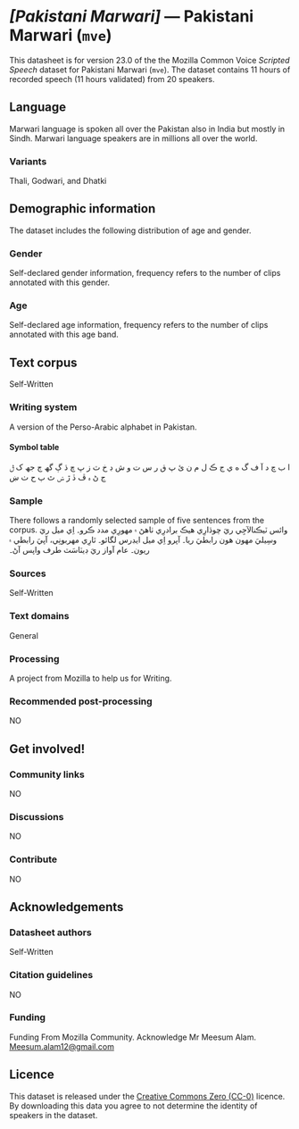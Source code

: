# *[Pakistani Marwari]* &mdash; Pakistani Marwari (`mve`)
This datasheet is for version 23.0 of the the Mozilla Common Voice *Scripted Speech* dataset 
for Pakistani Marwari (`mve`). The dataset contains 11 hours of recorded
speech (11 hours validated) from 20 speakers.

## Language
<!-- {{LANGUAGE_DESCRIPTION}} -->
<!-- Provide a brief (1-2 paragraph) description of your language -->

Marwari language is spoken all over the Pakistan also in India but mostly in Sindh. Marwari language speakers are in millions all over the world.

### Variants
<!-- {{VARIANT_DESCRIPTION}} -->
<!-- @ OPTIONAL @ -->
<!-- Describe the variants (MCV variants) of your language -->

Thali, Godwari, and Dhatki

## Demographic information
<!-- You can get a lot of the information in this section from https://analyzer.cv-toolbox.web.tr/browse -->
The dataset includes the following distribution of age and gender.

### Gender
<!-- {{GENDER_TABLE}} -->
<!-- @ AUTOMATICALLY GENERATED @ -->
<!-- | Gender | Frequency |
|--------|-----------|
| male, masculine | ? |
| undeclared | ? |
| female, feminine | ? | -->
Self-declared gender information, frequency refers to the number of clips annotated with this gender.

### Age
<!-- {{AGE_TABLE}} -->
<!-- @ AUTOMATICALLY GENERATED @ -->
<!-- | Age band | Frequency |
|----------|-----------|
| teens | ? |
| twenties | ? |
| thirties | ? |
| fourties | ? |
| fifties | ? |
   ...if other age ranges are present in your data, add rows... -->
Self-declared age information, frequency refers to the number of clips annotated with this age band.

## Text corpus
<!-- {{TEXT_CORPUS_DESCRIPTION}} -->
<!-- @ OPTIONAL @ -->
<!-- An overview of the text corpus, with information such as average length (in characters and words) of validated sentences. -->

Self-Written 

### Writing system
<!-- {{WRITING_SYSTEM_DESCRIPTION}} -->
<!-- @ OPTIONAL @ -->
<!-- A description of the writing system (or writing systems) used in the text corpus -->

 A version of the Perso-Arabic alphabet in Pakistan.

#### Symbol table
<!-- {{ALPHABET_TABLE}} -->
<!-- @ OPTIONAL @ -->
<!-- If the writing system is alphabetic, you can include the valid alphabet here -->

ا ب چ د آ ف گ ه ي ج ڪ ل م ن ئ پ ق ر س ت و ش ڊ خ ٽ ز ڀ ڇ ڌ ڳ گھ ڄ جھ ک ݪ ڃ ڻ ہ ڦ ڏ ڙ ݾ ٿ ٻ ح ٺ ښ

### Sample
<!-- {{SENTENCES_SAMPLE}} -->
There follows a randomly selected sample of five sentences from the corpus.
وائس ٽيڪنالآجِي ريَ چوڌارِي ھيڪ برادرِي ٺاھڻ ۾ مھورِي مدد ڪرو۔  اِي ميل ريَ وسِيليَ مھون ھون رابطيَ ريا۔ آپرو اِي ميل ايڊرس لگائو۔ ٿارِي مهربونِي، آپيَ رابطي ۾ ريون۔ عام آواز ريَ ڊيٽاسَٽ طرف واپس آڻ۔ 

### Sources
<!-- {{SOURCES_LIST}} -->
<!-- @ OPTIONAL @ -->
<!-- A list of sentence sources, can be curated to the top-N -->

Self-Written 

### Text domains
<!-- {{TEXT_DOMAIN_DESCRIPTION}} -->
<!-- @ OPTIONAL @ -->
<!-- What text domains are represented in the corpus? -->

General

### Processing
<!-- {{PROCESSING_DESCRIPTION}} -->
<!-- @ OPTIONAL @ -->
<!-- How has the text data been processed -->

A project from Mozilla to help us for Writing. 

### Recommended post-processing
<!-- {{RECOMMENDED_POSTPROCESSING_DESCRIPTION}} -->
<!-- @ OPTIONAL @ -->
<!-- What should people do before they use the data, for example Unicode normalisation -->

NO

## Get involved!


### Community links
<!-- {{COMMUNITY_LINKS_LIST}} -->
<!-- @ OPTIONAL @ -->
<!-- Links to community chats / fora -->

NO

### Discussions
<!-- {{DISCUSSION_LINKS_LIST}} -->
<!-- @ OPTIONAL @ -->
<!-- Any links to discussions, for example on Discourse or other fora or blogs can be included here -->

NO

### Contribute
<!-- {{CONTRIBUTE_LINKS_LIST}} -->
<!-- Here you can include links for how to contribute to the dataset -->

NO

## Acknowledgements


### Datasheet authors
<!-- {{DATASHEET_AUTHORS_LIST}} -->
<!-- A list in the format of: Your Name <email@email.com> -->

Self-Written 

### Citation guidelines
<!-- {{CITATION_DESCRIPTION}} -->
<!-- @ OPTIONAL @ -->
<!-- If you published a paper and would like people to cite it, you can include the BiBTeX here -->

NO

### Funding
<!-- {{FUNDING_DESCRIPTION}} -->
<!-- @ OPTIONAL @ -->
<!-- If you received any funding, you can include the acknowledgement here -->

Funding From Mozilla Community. Acknowledge Mr Meesum Alam. Meesum.alam12@gmail.com

## Licence
This dataset is released under the [Creative Commons Zero (CC-0)](https://creativecommons.org/public-domain/cc0/) licence. By downloading this data
you agree to not determine the identity of speakers in the dataset.